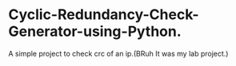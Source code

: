 # Cyclic-Redundancy-Check-Generator-using-Python.
A simple project to check crc of an ip.(BRuh It was my lab project.)
